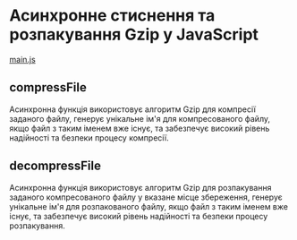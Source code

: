 # Асинхронне стиснення та розпакування Gzip у JavaScript

[main.js](src%2Fmain.js)

## compressFile

Асинхронна функція використовує алгоритм Gzip для компресії заданого файлу, генерує унікальне ім'я для компресованого файлу, якщо файл з таким іменем вже існує, та забезпечує високий рівень надійності та безпеки процесу компресії.

## decompressFile

Асинхронна функція використовує алгоритм Gzip для розпакування заданого компресованого файлу у вказане місце збереження, генерує унікальне ім'я для розпакованого файлу, якщо файл з таким іменем вже існує, та забезпечує високий рівень надійності та безпеки процесу розпакування.